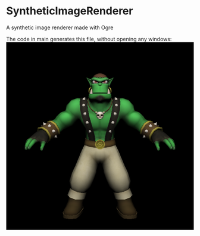 # SyntheticImageRenderer
A synthetic image renderer made with Ogre


The code in main generates this file, without opening any windows:
<img src="rendered.png"/>
